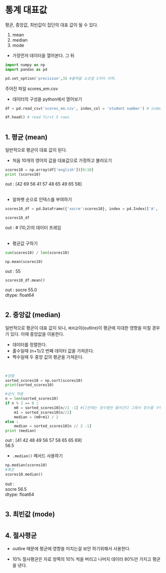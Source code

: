 # 통계 대표값
평균, 중앙값, 최빈값이 집단의 대표 값이 될 수 있다.
1. mean
2. median
3. mode
+ 가장먼저 데이터을 열어본다. 그 뒤
```python
import numpy as np
import pandas as pd

pd.set_option('precision',3) #출력을 소숫점 3자리 이하.

```
주어진 파일 scores_em.csv
+ 데이터의 구성을 python에서 열어보기
```python
df = pd.read_csv('scores_em.csv', index_col = 'student number') # index for studen number 

df.head() # read first 5 rows
```
#
## 1. 평균 (mean)
일반적으로 평균이 대표 값이 된다. 
+ 처음 10개의 영어의 값을 대표값으로 가정하고 불러오기
```python
scores10 = np.array(df['english'])[0:10]
print (scores10)
```
out : [42 69 56 41 57 48 65 49 65 58]
<br><br>
+ 알파벳 순으로 인덱스를 부여하기
```python
scores10_df = pd.DataFrame({'socre':scores10}, index = pd.Index(['A', 'B', 'C', 'D', 'E','F', 'G', 'H', 'I', 'J'], name = 'student'))

scores10_df
```
out : # (10,2)의 데이터 프레임
<br><br>
+ 평균값 구하기
```python
sum(scores10) / len(scores10)
```
```python
np.mean(scores10)
```
out : 55
```python
scores10_df.mean()
```
out : socre    55.0\
dtype: float64


#
## 2. 중앙값 (median)
일반적으로 평균이 대표 값이 되나, `예외값`이(outlire)이 평균에 지대한 영향을 미칠 경우가 있다. 이때 중앙값을 이용한다.
+ 데이터를 정렬한다.
+ 홀수일때 (n+1)/2 번째 데이터 값을 가져온다.
+ 짝수일때 두 중앙 값의 평균을 가져온다.
<br>

```python
#정렬
sorted_scores10 = np.sort(scores10)
print(sorted_scores10)

#공식 적용
n = len(sorted_scores10)
if n % 2 == 0 :
    m0 = sorted_scores10[n//2 -1] #[]안에는 정수형만 들어간다 그래서 정수를 구하기 위해//사용 
    m1 = sorted_scores10[n//2]
    median = (m0+m1) / 2
else :
    median = sorted_scores10[n // 2 -1]
print (median)
```
out : [41 42 48 49 56 57 58 65 65 69]\
56.5
<br>
+ `.median()` 메서드 사용하기
```python
np.median(scores10)
#혹은
scores10.median()
```
out :\
socre    56.5\
dtype: float64
#
## 3. 최빈값 (mode)

#
## 4. 절사평균
+ outlire 때문에 평균에 영향을 미치는걸 보안 하기위해서 사용한다.

+ 10% 절사평균은 자료 양쪽의 10% 씩을 버리고 나머지 데이터 80%만 가지고 평균을 낸다.
